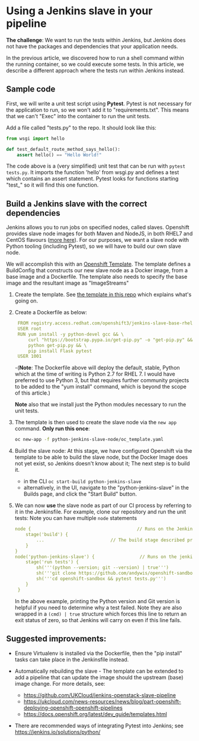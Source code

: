 # Using a Jenkins slave in your pipeline

**The challenge**: We want to run the tests within Jenkins, but Jenkins does
not have the packages and dependencies that your application needs.

In the previous article, we discovered how to run a shell command within the
running container, so we could execute some tests. In this article, we 
describe a different approach where the tests run within Jenkins instead.

## Sample code
First, we will write a unit test script using **Pytest**. Pytest is not
necessary for the application to run, so we won't add it to "requirements.txt".
This means that we can't "Exec" into the container to run the unit tests.

Add a file called "tests.py" to the repo. It should look like this:
```python
from wsgi import hello

def test_default_route_method_says_hello():
    assert hello() == "Hello World!"
```
The code above is a (very simplified) unit test that can be run with 
`pytest tests.py`. It imports the function 'hello' from wsgi.py and defines
a test which  contains an assert statement. Pytest looks for functions
starting "test_" so it will find this one function.


## Build a Jenkins slave with the correct dependencies
Jenkins allows you to run jobs on specified nodes, called slaves. 
Openshift provides slave node images for both Maven and NodeJS, in both
RHEL7 and CentOS flavours 
([more here](https://blog.openshift.com/openshift-3-3-pipelines-deep-dive/)).
For our purposes, we want a slave node with Python tooling (including Pytest),
so we will  have to build our own slave node.

We will accomplish this with an
[Openshift Template](https://docs.openshift.org/latest/dev_guide/templates.html).
The template defines a BuildConfig that constructs our new slave node as
a Docker image, from a base image and a Dockerfile. The template also needs to
specify the base image and the resultant image as "ImageStreams"

1. Create the template. See 
   [the template in this repo](python-jenkins-slave-node/oc_template.yaml)
   which explains what's going on.

1. Create a Dockerfile as below:
   ```yaml
    FROM registry.access.redhat.com/openshift3/jenkins-slave-base-rhel7:latest
    USER root
    RUN yum install -y python-devel gcc && \
        curl "https://bootstrap.pypa.io/get-pip.py" -o "get-pip.py" && \
        python get-pip.py && \
        pip install Flask pytest
    USER 1001
    ```
    
    -(**Note**: The Dockerfile above will deploy the default, stable, Python
    which at the time of writing is Python 2.7 for RHEL 7. I would have 
    preferred to use Python 3, but that requires further community projects to
    be added to the "yum install" command, which is beyond the scope of this
    article.)
    
    **Note** also that we install just the Python modules necessary to run 
    the unit tests.

3. The template is then used to create the slave node via the `new app`
   command. **Only run this once**:
    ```bash
    oc new-app -f python-jenkins-slave-node/oc_template.yaml
    ```

4. Build the slave node: At this stage, we have configured Openshift via the
   template to be able to build the slave node, but the Docker Image does
   not yet exist, so Jenkins doesn't know about it; The next step is to build
   it.
   - in the CLI `oc start-build python-jenkins-slave`
   - alternatively, in the UI, navigate to the "python-jenkins-slave" in the
     Builds page, and click the "Start Build" button.
 

5. We can now **use** the slave node as part of our CI process by referring to 
   it in the Jenkinsfile. For example, clone our repository and run the
   unit tests: Note you can have multiple `node` statements
   ```yaml
   node {                                        // Runs on the Jenkins master
       stage('build') {
           ...                         // The build stage described previously
       }
   }
   node('python-jenkins-slave') {                 // Runs on the jenkins slave
       stage('run tests') {
           sh('''(python --version; git --version) | true''')
           sh('''git clone https://github.com/andywis/openshift-sandbox.git''')
           sh('''cd openshift-sandbox && pytest tests.py''')
       }
    }
    ```
    In the above example, printing the Python version and Git version is
    helpful if you need to determine why a test failed. Note they are also
    wrapped in a `(cmd) | true` structure which forces this line to return an
    exit status of zero, so that Jenkins will carry on even if this line fails.
    
    

## Suggested improvements:
* Ensure Virtualenv is installed via the Dockerfile, then the "pip install"
  tasks can take place in the Jenkinsfile instead.
    
* Automatically rebuilding the slave - The template can be extended to add 
  a pipeline that can update the
   image should the upstream (base) image change. For more details, see:
   * https://github.com/UKCloud/jenkins-openstack-slave-pipeline
   * https://ukcloud.com/news-resources/news/blog/part-openshift-deploying-openshift-openshift-pipelines
   * https://docs.openshift.org/latest/dev_guide/templates.html
   
* There are recommended ways of integrating Pytest into Jenkins; see
  https://jenkins.io/solutions/python/